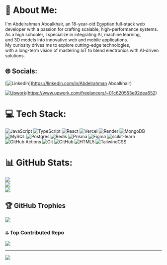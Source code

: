 # 💫 About Me:
I'm Abdelrahman Aboalkhair, an 18-year-old Egyptian full-stack web developer with a passion for crafting scalable, high-performance systems.<br> As a high schooler, I specialize in integrating AI, machine learning,<br> and 3D models into innovative web and mobile applications.<br> My curiosity drives me to explore cutting-edge technologies,<br> with a long-term vision of mastering IoT to blend electronics with AI-driven solutions.<br>


## 🌐 Socials:
[![LinkedIn](https://img.shields.io/badge/LinkedIn-%230077B5.svg?logo=linkedin&logoColor=white)](https://linkedin.com/in/Abdelrahman Aboalkhair)

[![Upwork](https://img.shields.io/badge/Upwork-%2300B22D.svg?logo=upwork&logoColor=white)](https://www.upwork.com/freelancers/~01a2b3c4d5e6f7g8h9)(https://www.upwork.com/freelancers/~01c620553e92dea652)


# 💻 Tech Stack:
![JavaScript](https://img.shields.io/badge/javascript-%23323330.svg?style=for-the-badge&logo=javascript&logoColor=%23F7DF1E) ![TypeScript](https://img.shields.io/badge/typescript-%23007ACC.svg?style=for-the-badge&logo=typescript&logoColor=white) ![React](https://img.shields.io/badge/react-%2320232a.svg?style=for-the-badge&logo=react&logoColor=%2361DAFB) ![Vercel](https://img.shields.io/badge/vercel-%23000000.svg?style=for-the-badge&logo=vercel&logoColor=white) ![Render](https://img.shields.io/badge/Render-%46E3B7.svg?style=for-the-badge&logo=render&logoColor=white) ![MongoDB](https://img.shields.io/badge/MongoDB-%234ea94b.svg?style=for-the-badge&logo=mongodb&logoColor=white) ![MySQL](https://img.shields.io/badge/mysql-4479A1.svg?style=for-the-badge&logo=mysql&logoColor=white) ![Postgres](https://img.shields.io/badge/postgres-%23316192.svg?style=for-the-badge&logo=postgresql&logoColor=white) ![Redis](https://img.shields.io/badge/redis-%23DD0031.svg?style=for-the-badge&logo=redis&logoColor=white) ![Prisma](https://img.shields.io/badge/Prisma-3982CE?style=for-the-badge&logo=Prisma&logoColor=white) ![Figma](https://img.shields.io/badge/figma-%23F24E1E.svg?style=for-the-badge&logo=figma&logoColor=white) ![scikit-learn](https://img.shields.io/badge/scikit--learn-%23F7931E.svg?style=for-the-badge&logo=scikit-learn&logoColor=white) ![GitHub Actions](https://img.shields.io/badge/github%20actions-%232671E5.svg?style=for-the-badge&logo=githubactions&logoColor=white) ![Git](https://img.shields.io/badge/git-%23F05033.svg?style=for-the-badge&logo=git&logoColor=white) ![GitHub](https://img.shields.io/badge/github-%23121011.svg?style=for-the-badge&logo=github&logoColor=white) ![HTML5](https://img.shields.io/badge/html5-%23E34F26.svg?style=for-the-badge&logo=html5&logoColor=white) ![TailwindCSS](https://img.shields.io/badge/tailwindcss-%2338B2AC.svg?style=for-the-badge&logo=tailwind-css&logoColor=white)
# 📊 GitHub Stats:
![](https://github-readme-stats.vercel.app/api?username=Abdelrahman-Aboalkhair&theme=dark&hide_border=false&include_all_commits=true&count_private=true)<br/>
![](https://nirzak-streak-stats.vercel.app/?user=Abdelrahman-Aboalkhair&theme=dark&hide_border=false)<br/>
![](https://github-readme-stats.vercel.app/api/top-langs/?username=Abdelrahman-Aboalkhair&theme=dark&hide_border=false&include_all_commits=true&count_private=true&layout=compact)

## 🏆 GitHub Trophies
![](https://github-profile-trophy.vercel.app/?username=Abdelrahman-Aboalkhair&theme=radical&no-frame=false&no-bg=true&margin-w=4)

### 🔝 Top Contributed Repo
![](https://github-contributor-stats.vercel.app/api?username=Abdelrahman-Aboalkhair&limit=5&theme=dark&combine_all_yearly_contributions=true)

---
[![](https://visitcount.itsvg.in/api?id=Abdelrahman-Aboalkhair&icon=0&color=0)](https://visitcount.itsvg.in)

<!-- Proudly created with GPRM ( https://gprm.itsvg.in ) -->
